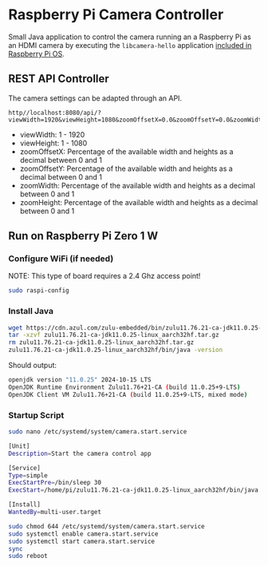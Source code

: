 # Raspberry Pi Camera Controller

Small Java application to control the camera running an a Raspberry Pi as an HDMI camera by executing the
`libcamera-hello`
application [included in Raspberry Pi OS](https://www.raspberrypi.com/documentation/computers/camera_software.html).

## REST API Controller

The camera settings can be adapted through an API.

```text
http//localhost:8080/api/?viewWidth=1920&viewHeight=1080&zoomOffsetX=0.0&zoomOffsetY=0.0&zoomWidth=1.0&zoomHeight=1.0
```

* viewWidth: 1 - 1920
* viewHeight: 1 - 1080
* zoomOffsetX: Percentage of the available width and heights as a decimal between 0 and 1
* zoomOffsetY: Percentage of the available width and heights as a decimal between 0 and 1
* zoomWidth: Percentage of the available width and heights as a decimal between 0 and 1
* zoomHeight: Percentage of the available width and heights as a decimal between 0 and 1

## Run on Raspberry Pi Zero 1 W

### Configure WiFi (if needed)

NOTE: This type of board requires a 2.4 Ghz access point!

```bash
sudo raspi-config
```

### Install Java

```bash
wget https://cdn.azul.com/zulu-embedded/bin/zulu11.76.21-ca-jdk11.0.25-linux_aarch32hf.tar.gz
tar -xzvf zulu11.76.21-ca-jdk11.0.25-linux_aarch32hf.tar.gz
rm zulu11.76.21-ca-jdk11.0.25-linux_aarch32hf.tar.gz
zulu11.76.21-ca-jdk11.0.25-linux_aarch32hf/bin/java -version
```

Should output:

```bash
openjdk version "11.0.25" 2024-10-15 LTS
OpenJDK Runtime Environment Zulu11.76+21-CA (build 11.0.25+9-LTS)
OpenJDK Client VM Zulu11.76+21-CA (build 11.0.25+9-LTS, mixed mode)
```

### Startup Script

```bash
sudo nano /etc/systemd/system/camera.start.service

[Unit]
Description=Start the camera control app

[Service]
Type=simple
ExecStartPre=/bin/sleep 30
ExecStart=/home/pi/zulu11.76.21-ca-jdk11.0.25-linux_aarch32hf/bin/java -jar /home/pi/picam-controller/picam-controller.jar &

[Install]
WantedBy=multi-user.target

sudo chmod 644 /etc/systemd/system/camera.start.service
sudo systemctl enable camera.start.service
sudo systemctl start camera.start.service
sync
sudo reboot
```

